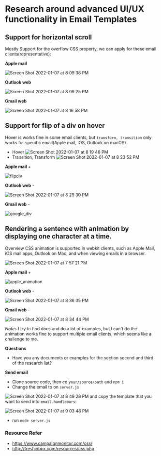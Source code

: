 # Research around advanced UI/UX functionality in Email Templates

## Support for horizontal scroll
Mostly Support for the overflow CSS property, we can apply for these email clients(representative):

**Apple mail**

![Screen Shot 2022-01-07 at 8 09 38 PM](https://user-images.githubusercontent.com/94039579/148549147-376af230-3520-486b-b10e-880741ac3608.png)

**Outlook web**

![Screen Shot 2022-01-07 at 8 09 25 PM](https://user-images.githubusercontent.com/94039579/148549209-9d965b2d-f111-4bd8-ab99-1046f7e0905d.png)

**Gmail web**

![Screen Shot 2022-01-07 at 8 16 58 PM](https://user-images.githubusercontent.com/94039579/148549464-482afda0-f74f-41f1-9d6b-1e81bb152bc4.png)


## Support for flip of a div on hover
Hover is works fine in some email clients, but `transform, transition` only works for specific email(Apple mail, IOS, Outlook on macOS)
  - Hover
  ![Screen Shot 2022-01-07 at 8 19 48 PM](https://user-images.githubusercontent.com/94039579/148549850-950a79b4-fb1d-4472-9899-9bcb89acba4b.png)
  - Transition, Transform
  ![Screen Shot 2022-01-07 at 8 23 52 PM](https://user-images.githubusercontent.com/94039579/148550545-63168662-a464-4b40-b765-b956e6dbf3a9.png)

**Apple mail** +

![flipdiv](https://user-images.githubusercontent.com/94039579/148551066-bf66518f-92a8-494d-a48c-975b862b4140.gif)


**Outlook web** -

![Screen Shot 2022-01-07 at 8 29 30 PM](https://user-images.githubusercontent.com/94039579/148550837-c463488c-8105-41ba-b0b7-a06ac834d8d8.png)

**Gmail web** - 

![google_div](https://user-images.githubusercontent.com/94039579/148551166-8fe596bd-46f1-49f7-b043-0b38fe156ca6.gif)


## Rendering a sentence with animation by displaying one character at a time.

Overview CSS animation is supported in webkit clients, such as Apple Mail, iOS mail apps, Outlook on Mac, and when viewing emails in a browser.

![Screen Shot 2022-01-07 at 7 57 21 PM](https://user-images.githubusercontent.com/94039579/148547179-ff060bbd-a6f6-4488-9f2e-905e74ab7964.png)

**Apple mail** +

![apple_animation](https://user-images.githubusercontent.com/94039579/148551755-43b26ce4-41dd-4a28-8227-2ea4d9c4be1f.gif)

**Outlook web** -

![Screen Shot 2022-01-07 at 8 36 05 PM](https://user-images.githubusercontent.com/94039579/148551696-667836d3-b58e-4470-b67e-a5383a615da2.png)


**Gmail web** -

![Screen Shot 2022-01-07 at 8 34 44 PM](https://user-images.githubusercontent.com/94039579/148551730-d5827511-f0a3-4614-a6ac-9049b1304568.png)

*Notes* I try to find docs and do a lot of examples, but I can't do the animation works fine to support multiple email clients, which seems like a challenge to me.

**Questions**
 - Have you any documents or examples for the section second and third of the research list?

**Send email**
 - Clone source code, then cd `your/source/path` and `npm i`
 - Change the email to on `server.js`

 ![Screen Shot 2022-01-07 at 8 49 28 PM](https://user-images.githubusercontent.com/94039579/148553155-c5e03dc3-3f3b-439f-91e3-aad38e4d7f07.png)
  and copy the template that you want to send into `email.handlebars`:
  
  ![Screen Shot 2022-01-07 at 9 03 48 PM](https://user-images.githubusercontent.com/94039579/148554950-43002e59-26f2-42b0-bfcd-893428c8b8fe.png)

 - run `node server.js`


### Resource Refer
- https://www.campaignmonitor.com/css/
- http://freshinbox.com/resources/css.php
